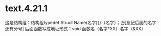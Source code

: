 # text.4.21.1
这是结构组：结构组typedef Struct Name(名字){}（名字）；[别忘记后面的名字还有分号] 后面函数写成地址形式：void 函数名（名字*XX）名字（&amp;XX）
